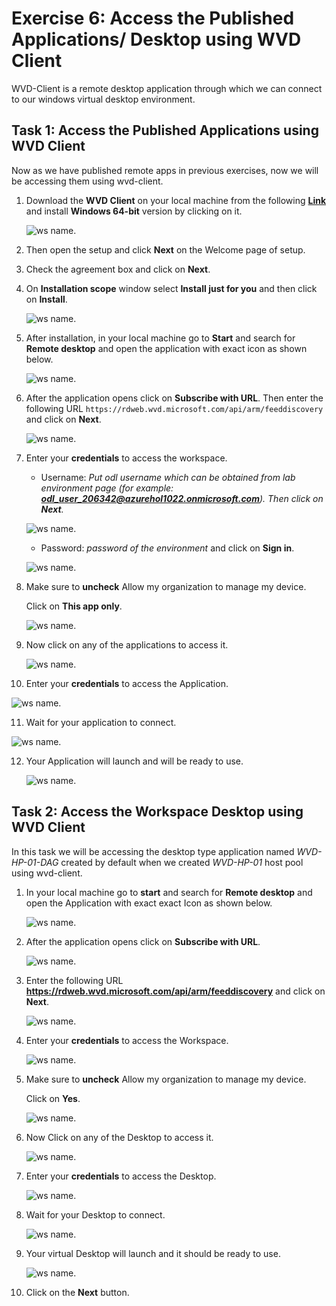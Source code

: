 # **Exercise 6: Access the Published Applications/ Desktop using WVD Client**

WVD-Client is a remote desktop application through which we can connect to our windows virtual desktop environment.

## **Task 1: Access the Published Applications using WVD Client**

Now as we have published remote apps in previous exercises, now we will be accessing them using wvd-client.

1. Download the **WVD Client** on your local machine from the following [**Link**](https://docs.microsoft.com/en-us/azure/virtual-desktop/connect-windows-7-and-10) and install **Windows 64-bit** version by clicking on it.
   
   ![ws name.](media/a48.png)
   
   
2. Then open the setup and click **Next** on the Welcome page of setup.

3. Check the agreement box and click on **Next**.

4. On **Installation scope** window select **Install just for you** and then click on **Install**.

   ![ws name.](media/wvd41.png)

5. After installation, in your local machine go to **Start** and search for **Remote desktop** and open the application with exact icon as shown below.

   ![ws name.](media/137.png)
   
   
6. After the application opens click on **Subscribe with URL**. Then enter the following URL ```https://rdweb.wvd.microsoft.com/api/arm/feeddiscovery``` and click on **Next**.

   ![ws name.](media/52.png)
  
  
7. Enter your **credentials** to access the workspace.

   - Username: *Put odl username which can be obtained from lab environment page (for example: **odl_user_206342@azurehol1022.onmicrosoft.com**). Then click on **Next**.*
   
   ![ws name.](media/wvd42.png)

   - Password: *password of the environment* and click on **Sign in**.

   ![ws name.](media/wvd43.png)
   
   
8. Make sure to **uncheck** Allow my organization to manage my device.

   Click on **This app only**.

   ![ws name.](media/55.png)
   
   
9. Now click on any of the applications to access it.

   ![ws name.](media/56.png)
   

10. Enter your **credentials** to access the Application.

   ![ws name.](media/89.png)
   

11. Wait for your application to connect.

   ![ws name.](media/58.png)
   

12. Your Application will launch and will be ready to use.

    ![ws name.](media/59.png)
    
    

## **Task 2: Access the Workspace Desktop using WVD Client**

In this task we will be accessing the desktop type application named *WVD-HP-01-DAG* created by default when we created *WVD-HP-01* host pool using wvd-client.

1. In your local machine go to **start** and search for **Remote desktop** and open the Application with exact exact Icon as shown below.

   ![ws name.](media/51.png)


2. After the application opens click on **Subscribe with URL**.

   ![ws name.](media/52.png)
  
  
3. Enter the following URL **https://rdweb.wvd.microsoft.com/api/arm/feeddiscovery** and click on **Next**.

   ![ws name.](media/53.png)
   
   
4. Enter your **credentials** to access the Workspace.

   ![ws name.](media/54.png)
   
   
5. Make sure to **uncheck** Allow my organization to manage my device.

   Click on **Yes**.

   ![ws name.](media/55.png)
   
   
6. Now Click on any of the Desktop to access it.

   ![ws name.](media/60.png)
   

8. Enter your **credentials** to access the Desktop.

   ![ws name.](media/89.png)
   

9. Wait for your Desktop to connect.

   ![ws name.](media/62.png)
   

10. Your virtual Desktop will launch and it should be ready to use.
        
    ![ws name.](media/63.png)   
     
 11. Click on the **Next** button.   
